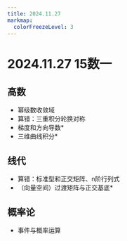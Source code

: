 ```yaml
---
title: 2024.11.27
markmap:
  colorFreezeLevel: 3
---
```


# 2024.11.27 15数一
## 高数
- 幂级数收敛域
- 算错：三重积分轮换对称
- 梯度和方向导数*
- 三维曲线积分*

## 线代
- 算错：标准型和正交矩阵、n阶行列式
- （向量空间）过渡矩阵与正交基底*

## 概率论
- 事件与概率运算
